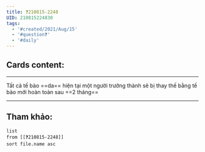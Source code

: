 ```yaml
---
title: ❓210815-2248
UID: 210815224830
tags:
  - '#created/2021/Aug/15'
  - '#question❓'
  - '#daily'
---
```


## Cards content:
---

Tất cả tế bào ==da== hiện tại một người trưởng thành sẽ bị thay thế bằng tế bào mới hoàn toàn sau ==2 tháng==
<!--SR:!2021-09-01,12,270!2021-08-27,8,250-->

---

## Tham khảo:
```dataview
list
from [[❓210815-2248]]
sort file.name asc
```